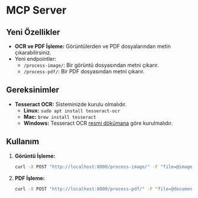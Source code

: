 # MCP Server

## Yeni Özellikler
- **OCR ve PDF İşleme:** Görüntülerden ve PDF dosyalarından metin çıkarabilirsiniz.
- Yeni endpointler:
  - `/process-image/`: Bir görüntü dosyasından metni çıkarır.
  - `/process-pdf/`: Bir PDF dosyasından metni çıkarır.

## Gereksinimler
- **Tesseract OCR:** Sisteminizde kurulu olmalıdır.
  - **Linux:** `sudo apt install tesseract-ocr`
  - **Mac:** `brew install tesseract`
  - **Windows:** Tesseract OCR [resmi dökümana](https://github.com/tesseract-ocr/tesseract) göre kurulmalıdır.

## Kullanım
1. **Görüntü İşleme:**
   ```bash
   curl -X POST "http://localhost:8000/process-image/" -F "file=@image.jpg"
   ```

2. **PDF İşleme:**
   ```bash
   curl -X POST "http://localhost:8000/process-pdf/" -F "file=@document.pdf"
   ```